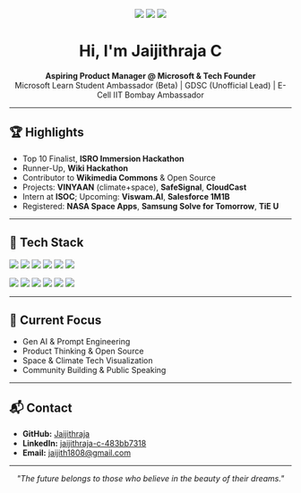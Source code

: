 <!-- Profile README for Jaijithraja C -->

<p align="center">
  <img src="https://img.shields.io/badge/Gen%20AI%20Developer-blueviolet?style=flat-square"/>
  <img src="https://img.shields.io/badge/Open%20Source%20Contributor-brightgreen?style=flat-square"/>
  <img src="https://img.shields.io/badge/Community%20Builder-orange?style=flat-square"/>
</p>

<h1 align="center">Hi, I'm Jaijithraja C</h1>

<p align="center">
  <b>Aspiring Product Manager @ Microsoft & Tech Founder</b><br/>
  <span>Microsoft Learn Student Ambassador (Beta) | GDSC (Unofficial Lead) | E-Cell IIT Bombay Ambassador</span>
</p>

---

## 🏆 Highlights

- Top 10 Finalist, <b>ISRO Immersion Hackathon</b>
- Runner-Up, <b>Wiki Hackathon</b>
- Contributor to <b>Wikimedia Commons</b> & Open Source
- Projects: <b>VINYAAN</b> (climate+space), <b>SafeSignal</b>, <b>CloudCast</b>
- Intern at <b>ISOC</b>; Upcoming: <b>Viswam.AI</b>, <b>Salesforce 1M1B</b>
- Registered: <b>NASA Space Apps</b>, <b>Samsung Solve for Tomorrow</b>, <b>TiE U</b>

---

## 🧰 Tech Stack
<p>
  <img src="https://img.shields.io/badge/Python-3776AB?style=for-the-badge&logo=python&logoColor=white"/>
  <img src="https://img.shields.io/badge/C++-00599C?style=for-the-badge&logo=c%2B%2B&logoColor=white"/>
  <img src="https://img.shields.io/badge/Java-007396?style=for-the-badge&logo=java&logoColor=white"/>
  <img src="https://img.shields.io/badge/JavaScript-F7DF1E?style=for-the-badge&logo=javascript&logoColor=black"/>
  <img src="https://img.shields.io/badge/MongoDB-47A248?style=for-the-badge&logo=mongodb&logoColor=white"/>
  <img src="https://img.shields.io/badge/MySQL-4479A1?style=for-the-badge&logo=mysql&logoColor=white"/>
</p>
<p>
  <img src="https://img.shields.io/badge/Git-F05032?style=for-the-badge&logo=git&logoColor=white"/>
  <img src="https://img.shields.io/badge/GitHub-181717?style=for-the-badge&logo=github&logoColor=white"/>
  <img src="https://img.shields.io/badge/VSCode-007ACC?style=for-the-badge&logo=visual-studio-code&logoColor=white"/>
  <img src="https://img.shields.io/badge/Streamlit-FF4B4B?style=for-the-badge&logo=streamlit&logoColor=white"/>
  <img src="https://img.shields.io/badge/OpenAI-412991?style=for-the-badge&logo=openai&logoColor=white"/>
  <img src="https://img.shields.io/badge/Azure-0078D4?style=for-the-badge&logo=microsoft-azure&logoColor=white"/>
</p>

---

## 🧠 Current Focus

- Gen AI & Prompt Engineering
- Product Thinking & Open Source
- Space & Climate Tech Visualization
- Community Building & Public Speaking

---

## 📬 Contact

- <b>GitHub:</b> [Jaijithraja](https://github.com/Jaijithraja)
- <b>LinkedIn:</b> [jaijithraja-c-483bb7318](https://linkedin.com/in/jaijithraja-c-483bb7318)
- <b>Email:</b> jaijith1808@gmail.com

---

<p align="center"><i>"The future belongs to those who believe in the beauty of their dreams."</i></p> 
